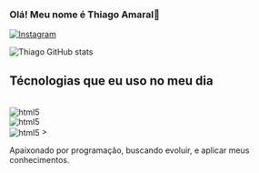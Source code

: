 
### Olá! Meu nome é Thiago Amaral👋

[![Instagram](https://img.shields.io/badge/Instagram-E4405F?style=for-the-badge&logo=instagram&logoColor=white)](https://instagram.com/o_thigass_)

![Thiago GitHub stats](https://github-readme-stats.vercel.app/api?username=Thiagotigas&show_icons=true&theme=radical)

## Técnologias que eu uso no meu dia

<div style="display: inline_block"><br/>
  <img align="center" alt="html5" src="https://img.shields.io/badge/HTML-239120?style=for-the-badge&logo=html5&logoColor=white" />

<div>
<img align="center" alt="html5" src="https://img.shields.io/badge/Python-14354C?style=for-the-badge&logo=python&logoColor=white" />

<div>
<img align="center" alt="html5" src="https://img.shields.io/badge/C%23-239120?style=for-the-badge&logo=c-sharp&logoColor=white" />
</div<br/>>

Apaixonado por programação, buscando evoluir, e aplicar meus conhecimentos.
